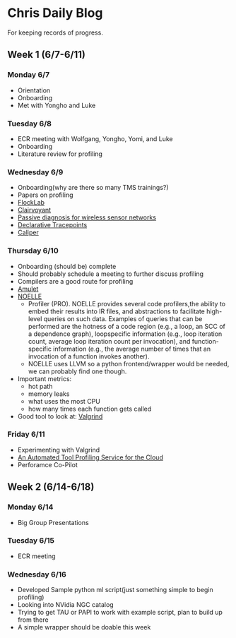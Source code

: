 # Chris Daily Blog  
For keeping records of progress.  

## Week 1 (6/7-6/11)  

### Monday 6/7  
- Orientation  
- Onboarding  
- Met with Yongho and Luke  

### Tuesday 6/8
- ECR meeting with Wolfgang, Yongho, Yomi, and Luke  
- Onboarding
- Literature review for profiling  

### Wednesday 6/9
- Onboarding(why are there so many TMS trainings?)
- Papers on profiling
- [FlockLab](https://dl.acm.org/doi/abs/10.1145/2461381.2461402)
- [Clairvoyant](https://dl.acm.org/doi/abs/10.1145/1322263.1322282)
- [Passive diagnosis for wireless sensor networks](https://ieeexplore.ieee.org/abstract/document/5356174)
- [Declarative Tracepoints](https://dl.acm.org/doi/abs/10.1145/1460412.1460422)
- [Caliper](https://ieeexplore.ieee.org/abstract/document/7877125)

### Thursday 6/10
- Onboarding (should be) complete
- Should probably schedule a meeting to further discuss profiling
- Compilers are a good route for profiling
- [Amulet](https://dl.acm.org/doi/10.1145/2994551.2994554)
- [NOELLE](https://arxiv.org/abs/2102.05081)
    - Profiler (PRO). NOELLE provides several code profilers,the ability to embed their results into IR files, and abstractions to facilitate high-level queries on such data. Examples
      of queries that can be performed are the hotness of a code region (e.g., a loop, an SCC of a dependence graph), loopspecific information (e.g., loop iteration count, average loop iteration count per invocation), and function-specific information (e.g., the average number of times that an invocation of a function invokes another).
    - NOELLE uses LLVM so a python frontend/wrapper would be needed, we can probably find one though.
- Important metrics:
  - hot path
  - memory leaks
  - what uses the most CPU
  - how many times each function gets called
- Good tool to look at: [Valgrind](https://valgrind.org/)

### Friday 6/11
- Experimenting with Valgrind
- [An Automated Tool Profiling Service for the Cloud](https://dl-acm-org.turing.library.northwestern.edu/doi/10.1109/CCGrid.2016.57)
- Perforamce Co-Pilot

## Week 2 (6/14-6/18)

### Monday 6/14
- Big Group Presentations

### Tuesday 6/15
- ECR meeting

### Wednesday 6/16
- Developed Sample python ml script(just something simple to begin profiling)
- Looking into NVidia NGC catalog
- Trying to get TAU or PAPI to work with example script, plan to build up from there
- A simple wrapper should be doable this week


